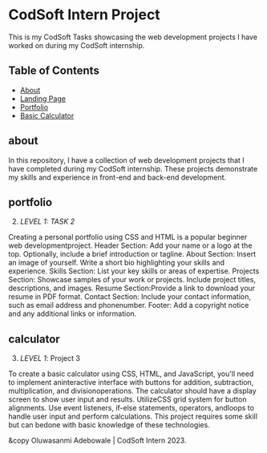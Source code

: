 # CodSoft Intern Project

This is my CodSoft Tasks showcasing the web development projects I have worked on during my CodSoft internship.

## Table of Contents

- [About](#about)
- [Landing Page](#landing)
- [Portfolio](#portfolio)
- [Basic Calculator](#calculator)

## about
In this repository, I have a collection of web development projects that I have completed during my CodSoft internship. These projects demonstrate my skills and experience in front-end and back-end development.


## portfolio
2. *LEVEL 1: TASK 2*

Creating a personal portfolio using CSS and HTML is a popular beginner web developmentproject.
Header Section: Add your name or a logo at the top.
Optionally, include a brief introduction or tagline.
About Section: Insert an image of yourself.
Write a short bio highlighting your skills and experience.
Skills Section: List your key skills or areas of expertise.
Projects Section: Showcase samples of your work or projects. Include project titles, descriptions, and images.
Resume Section:Provide a link to download your resume in PDF format.
Contact Section: Include your contact information, such as email address and phonenumber.
Footer: Add a copyright notice and any additional links or information.

## calculator
3. *LEVEL 1*: Project 3

To create a basic calculator using CSS, HTML, and JavaScript, you'll need to implement aninteractive interface with buttons for addition, subtraction, multiplication, and divisionoperations. The calculator should have a display screen to show user input and results. UtilizeCSS grid system for button alignments. Use event listeners, if-else statements, operators, andloops to handle user input and perform calculations. This project requires some skill but can bedone with basic knowledge of these technologies.

&copy Oluwasanmi Adebowale | CodSoft Intern 2023.
